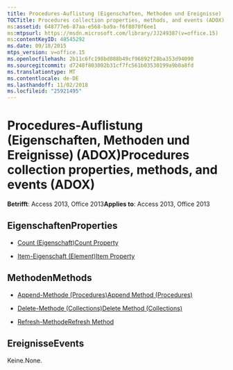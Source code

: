 ```yaml
---
title: Procedures-Auflistung (Eigenschaften, Methoden und Ereignisse) (ADOX)
TOCTitle: Procedures collection properties, methods, and events (ADOX)
ms:assetid: 648777e6-87aa-e568-ba9a-f6f8070f6ee1
ms:mtpsurl: https://msdn.microsoft.com/library/JJ249387(v=office.15)
ms:contentKeyID: 48545292
ms.date: 09/18/2015
mtps_version: v=office.15
ms.openlocfilehash: 2b11c6fc198bd088b49cf96892f28ba353d94090
ms.sourcegitcommit: d7248f803002b31cf7fc561b03530199a9b0a8fd
ms.translationtype: MT
ms.contentlocale: de-DE
ms.lasthandoff: 11/02/2018
ms.locfileid: "25921495"
---
```

# <a name="procedures-collection-properties-methods-and-events-adox"></a><span data-ttu-id="64394-102">Procedures-Auflistung (Eigenschaften, Methoden und Ereignisse) (ADOX)</span><span class="sxs-lookup"><span data-stu-id="64394-102">Procedures collection properties, methods, and events (ADOX)</span></span>


<span data-ttu-id="64394-103">**Betrifft**: Access 2013, Office 2013</span><span class="sxs-lookup"><span data-stu-id="64394-103">**Applies to**: Access 2013, Office 2013</span></span>


## <a name="properties"></a><span data-ttu-id="64394-104">Eigenschaften</span><span class="sxs-lookup"><span data-stu-id="64394-104">Properties</span></span>

- [<span data-ttu-id="64394-105">Count (Eigenschaft)</span><span class="sxs-lookup"><span data-stu-id="64394-105">Count Property</span></span>](count-property-ado.md)

- [<span data-ttu-id="64394-106">Item-Eigenschaft (Element)</span><span class="sxs-lookup"><span data-stu-id="64394-106">Item Property</span></span>](item-property-ado.md)

## <a name="methods"></a><span data-ttu-id="64394-107">Methoden</span><span class="sxs-lookup"><span data-stu-id="64394-107">Methods</span></span>

- [<span data-ttu-id="64394-108">Append-Methode (Procedures)</span><span class="sxs-lookup"><span data-stu-id="64394-108">Append Method (Procedures)</span></span>](append-method-adox-procedures.md)

- [<span data-ttu-id="64394-109">Delete-Methode (Collections)</span><span class="sxs-lookup"><span data-stu-id="64394-109">Delete Method (Collections)</span></span>](delete-method-adox-collections.md)

- [<span data-ttu-id="64394-110">Refresh-Methode</span><span class="sxs-lookup"><span data-stu-id="64394-110">Refresh Method</span></span>](refresh-method-ado.md)

## <a name="events"></a><span data-ttu-id="64394-111">Ereignisse</span><span class="sxs-lookup"><span data-stu-id="64394-111">Events</span></span>

<span data-ttu-id="64394-112">Keine.</span><span class="sxs-lookup"><span data-stu-id="64394-112">None.</span></span>

